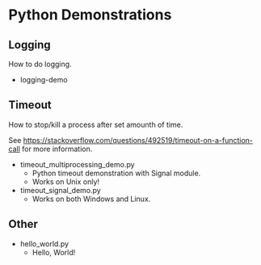 # Python Demonstrations

## Logging

How to do logging.

* logging-demo

## Timeout

How to stop/kill a process after set amounth of time.

See https://stackoverflow.com/questions/492519/timeout-on-a-function-call for
more information.

* timeout_multiprocessing_demo.py
  * Python timeout demonstration with Signal module.
  * Works on Unix only!
* timeout_signal_demo.py
  * Works on both Windows and Linux.

## Other

* hello_world.py
  * Hello, World!
